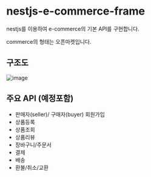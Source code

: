 # nestjs-e-commerce-frame
nestjs를 이용하여 e-commerce의 기본 API를 구현합니다.

commerce의 형태는 오픈마켓입니다.


## 구조도
![image](https://github.com/rimo030/nestjs-e-commerce-frame/assets/109577985/00723166-126a-47b1-943a-ad3f242241ab)



## 주요 API (예정포함)
- 판매자(seller)/ 구매자(buyer) 회원가입
- 상품등록
- 상품조회
- 상품리뷰
- 장바구니/주문서
- 결제
- 배송
- 환불/취소/교환


